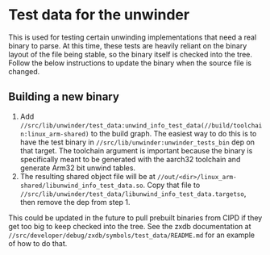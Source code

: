 # Test data for the unwinder

This is used for testing certain unwinding implementations that need a real binary to parse. At this
time, these tests are heavily reliant on the binary layout of the file being stable, so the
binary itself is checked into the tree. Follow the below instructions to update the binary when the
source file is changed.

## Building a new binary

  1. Add `//src/lib/unwinder/test_data:unwind_info_test_data(//build/toolchain:linux_arm-shared)` to
     the build graph. The easiest way to do this is to have the test binary in
     `//src/lib/unwinder:unwinder_tests_bin` dep on that target. The toolchain argument is important
     because the binary is specifically meant to be generated with the aarch32 toolchain and
     generate Arm32 bit unwind tables.
  2. The resulting shared object file will be at
     `//out/<dir>/linux_arm-shared/libunwind_info_test_data.so`. Copy that file to
     `//src/lib/unwinder/test_data/libunwind_info_test_data.targetso`, then remove the dep from step
     1.

This could be updated in the future to pull prebuilt binaries from CIPD if they get too big to keep
checked into the tree. See the zxdb documentation at
`//src/developer/debug/zxdb/symbols/test_data/README.md` for an example of how to do that.
